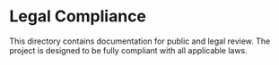# Legal Compliance

This directory contains documentation for public and legal review. The project is designed to be fully compliant with all applicable laws.
